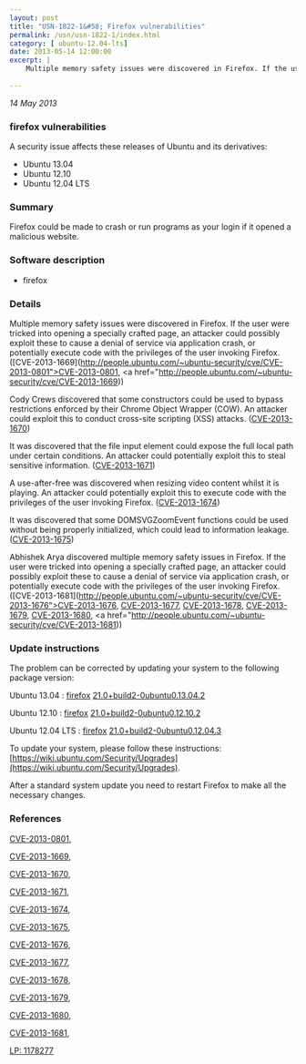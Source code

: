 ```yaml
---
layout: post
title: "USN-1822-1&#58; Firefox vulnerabilities"
permalink: /usn/usn-1822-1/index.html
category: [ ubuntu-12.04-lts]
date: 2013-05-14 12:00:00
excerpt: |
    Multiple memory safety issues were discovered in Firefox. If the user were tricked into opening a specially crafted page, an attacker could possibly exploit these to cause a denial of service via application crash, or potentially execute code with the privileges of the user invoking Firefox. ([CVE-2013-1669](http://people.ubuntu.com/~ubuntu-security/cve/CVE-2013-0801">CVE-2013-0801</a>, <a href="http://people.ubuntu.com/~ubuntu-security/cve/CVE-2013-1669))
    
--- 
```

 
 

*14 May 2013*

### firefox vulnerabilities

A security issue affects these releases of Ubuntu and its derivatives:

* Ubuntu 13.04
* Ubuntu 12.10
* Ubuntu 12.04 LTS

### Summary

Firefox could be made to crash or run programs as your login if it opened a malicious website.

### Software description

* firefox 

### Details

Multiple memory safety issues were discovered in Firefox. If the user were tricked into opening a specially crafted page, an attacker could possibly exploit these to cause a denial of service via application crash, or potentially execute code with the privileges of the user invoking Firefox. ([CVE-2013-1669](http://people.ubuntu.com/~ubuntu-security/cve/CVE-2013-0801">CVE-2013-0801</a>, <a href="http://people.ubuntu.com/~ubuntu-security/cve/CVE-2013-1669))

Cody Crews discovered that some constructors could be used to bypass restrictions enforced by their Chrome Object Wrapper (COW). An attacker could exploit this to conduct cross-site scripting (XSS) attacks. ([CVE-2013-1670](http://people.ubuntu.com/~ubuntu-security/cve/CVE-2013-1670))

It was discovered that the file input element could expose the full local path under certain conditions. An attacker could potentially exploit this to steal sensitive information. ([CVE-2013-1671](http://people.ubuntu.com/~ubuntu-security/cve/CVE-2013-1671))

A use-after-free was discovered when resizing video content whilst it is playing. An attacker could potentially exploit this to execute code with the privileges of the user invoking Firefox. ([CVE-2013-1674](http://people.ubuntu.com/~ubuntu-security/cve/CVE-2013-1674))

It was discovered that some DOMSVGZoomEvent functions could be used without being properly initialized, which could lead to information leakage. ([CVE-2013-1675](http://people.ubuntu.com/~ubuntu-security/cve/CVE-2013-1675))

Abhishek Arya discovered multiple memory safety issues in Firefox. If the user were tricked into opening a specially crafted page, an attacker could possibly exploit these to cause a denial of service via application crash, or potentially execute code with the privileges of the user invoking Firefox. ([CVE-2013-1681](http://people.ubuntu.com/~ubuntu-security/cve/CVE-2013-1676">CVE-2013-1676</a>, <a href="http://people.ubuntu.com/~ubuntu-security/cve/CVE-2013-1677">CVE-2013-1677</a>, <a href="http://people.ubuntu.com/~ubuntu-security/cve/CVE-2013-1678">CVE-2013-1678</a>, <a href="http://people.ubuntu.com/~ubuntu-security/cve/CVE-2013-1679">CVE-2013-1679</a>, <a href="http://people.ubuntu.com/~ubuntu-security/cve/CVE-2013-1680">CVE-2013-1680</a>, <a href="http://people.ubuntu.com/~ubuntu-security/cve/CVE-2013-1681)) 

### Update instructions

The problem can be corrected by updating your system to the following package version:

Ubuntu 13.04
 : [firefox](https://launchpad.net/ubuntu/+source/firefox) <span> [21.0+build2-0ubuntu0.13.04.2](https://launchpad.net/ubuntu/+source/firefox/21.0+build2-0ubuntu0.13.04.2) </span> 

Ubuntu 12.10
 : [firefox](https://launchpad.net/ubuntu/+source/firefox) <span> [21.0+build2-0ubuntu0.12.10.2](https://launchpad.net/ubuntu/+source/firefox/21.0+build2-0ubuntu0.12.10.2) </span> 

Ubuntu 12.04 LTS
 : [firefox](https://launchpad.net/ubuntu/+source/firefox) <span> [21.0+build2-0ubuntu0.12.04.3](https://launchpad.net/ubuntu/+source/firefox/21.0+build2-0ubuntu0.12.04.3) </span> 

To update your system, please follow these instructions: [https://wiki.ubuntu.com/Security/Upgrades](https://wiki.ubuntu.com/Security/Upgrades).

After a standard system update you need to restart Firefox to make all the necessary changes. 

### References

 
 [CVE-2013-0801](http://people.ubuntu.com/~ubuntu-security/cve/CVE-2013-0801), 

 [CVE-2013-1669](http://people.ubuntu.com/~ubuntu-security/cve/CVE-2013-1669), 

 [CVE-2013-1670](http://people.ubuntu.com/~ubuntu-security/cve/CVE-2013-1670), 

 [CVE-2013-1671](http://people.ubuntu.com/~ubuntu-security/cve/CVE-2013-1671), 

 [CVE-2013-1674](http://people.ubuntu.com/~ubuntu-security/cve/CVE-2013-1674), 

 [CVE-2013-1675](http://people.ubuntu.com/~ubuntu-security/cve/CVE-2013-1675), 

 [CVE-2013-1676](http://people.ubuntu.com/~ubuntu-security/cve/CVE-2013-1676), 

 [CVE-2013-1677](http://people.ubuntu.com/~ubuntu-security/cve/CVE-2013-1677), 

 [CVE-2013-1678](http://people.ubuntu.com/~ubuntu-security/cve/CVE-2013-1678), 

 [CVE-2013-1679](http://people.ubuntu.com/~ubuntu-security/cve/CVE-2013-1679), 

 [CVE-2013-1680](http://people.ubuntu.com/~ubuntu-security/cve/CVE-2013-1680), 

 [CVE-2013-1681](http://people.ubuntu.com/~ubuntu-security/cve/CVE-2013-1681), 

 [LP: 1178277](https://launchpad.net/bugs/1178277)
 

